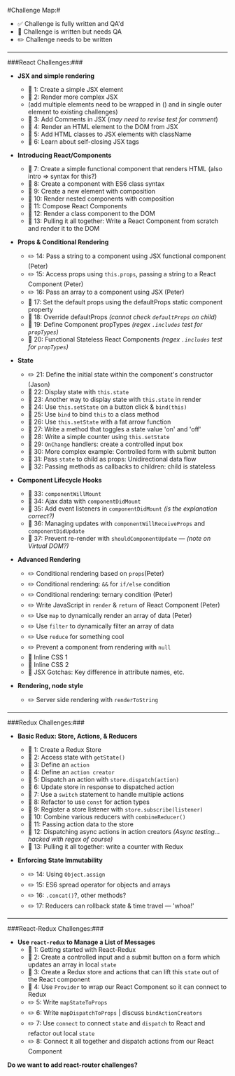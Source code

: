#Challenge Map:#

- :white_check_mark: Challenge is fully written and QA'd 
- :pencil: Challenge is written but needs QA 
- :pencil2: Challenge needs to be written

---

###React Challenges:###

- **JSX and simple rendering**
  - :pencil: 1: Create a simple JSX element
  - :pencil: 2: Render more complex JSX 
  - (add multiple elements need to be wrapped in () and in single outer element to existing challenges)
  - :pencil: 3: Add Comments in JSX (*may need to revise test for comment*)
  - :pencil: 4: Render an HTML element to the DOM from JSX
  - :pencil: 5: Add HTML classes to JSX elements with className
  - :pencil: 6: Learn about self-closing JSX tags

- **Introducing React/Components**
  - :pencil: 7: Create a simple functional component that renders HTML (also intro => syntax for this?)
  - :pencil: 8: Create a component with ES6 class syntax
  - :pencil: 9: Create a new element with composition
  - :pencil: 10: Render nested components with composition
  - :pencil: 11: Compose React Components
  - :pencil: 12: Render a class component to the DOM
  - :pencil: 13: Pulling it all together: Write a React Component from scratch and render it to the DOM

- **Props & Conditional Rendering**
  - :pencil2: 14: Pass a string to a component using JSX functional component (Peter)
  - :pencil2: 15: Access props using `this.props`, passing a string to a React Component (Peter)
  - :pencil2: 16: Pass an array to a component using JSX (Peter)
  - :pencil: 17: Set the default props using the defaultProps static component property
  - :pencil: 18: Override defaultProps *(cannot check `defaultProps` on child)*
  - :pencil: 19: Define Component propTypes *(regex `.includes` test for `propTypes`)*
  - :pencil: 20: Functional Stateless React Components *(regex `.includes` test for `propTypes`)*

- **State**
  - :pencil2: 21: Define the initial state within the component's constructor (Jason)
  - :pencil: 22: Display state with `this.state`
  - :pencil: 23: Another way to display state with `this.state` in render
  - :pencil: 24: Use `this.setState` on a button click & `bind(this)`
  - :pencil: 25: Use `bind` to bind `this` to a class method
  - :pencil: 26: Use `this.setState` with a fat arrow function
  - :pencil: 27: Write a method that toggles a state value 'on' and 'off'
  - :pencil: 28: Write a simple counter using `this.setState`
  - :pencil: 29: `OnChange` handlers: create a controlled input box
  - :pencil: 30: More complex example: Controlled form with submit button
  - :pencil: 31: Pass `state` to child as props: Unidirectional data flow
  - :pencil: 32: Passing methods as callbacks to children: child is stateless

- **Component Lifecycle Hooks**
  - :pencil: 33: `componentWillMount`
  - :pencil: 34: Ajax data with `componentDidMount`
  - :pencil: 35: Add event listeners in `componentDidMount` *(is the explanation correct?)*
  - :pencil: 36: Managing updates with `componentWillReceiveProps` and `componentDidUpdate`
  - :pencil: 37: Prevent re-render with `shouldComponentUpdate` — *(note on Virtual DOM?)*

- **Advanced Rendering**
  - :pencil2: Conditional rendering based on `props`(Peter)
  - :pencil2: Conditional rendering: `&&` for `if/else` condition 
  - :pencil2: Conditional rendering: ternary condition (Peter)
  - :pencil2: Write JavaScript in `render` & `return` of React Component (Peter)
  - :pencil2: Use `map` to dynamically render an array of data (Peter)
  - :pencil2: Use `filter` to dynamically filter an array of data
  - :pencil2: Use `reduce` for something cool
  - :pencil2: Prevent a component from rendering with `null`
  - :pencil: Inline CSS 1
  - :pencil: Inline CSS 2
  - :pencil: JSX Gotchas: Key difference in attribute names, etc.

- **Rendering, node style**
  - :pencil2: Server side rendering with `renderToString`

---

###Redux Challenges:###

- **Basic Redux: Store, Actions, & Reducers**
  - :pencil: 1: Create a Redux Store
  - :pencil: 2: Access state with `getState()`
  - :pencil: 3: Define an `action`
  - :pencil: 4: Define an `action creator`
  - :pencil: 5: Dispatch an action with `store.dispatch(action)`
  - :pencil: 6: Update store in response to dispatched action
  - :pencil: 7: Use a `switch` statement to handle multiple actions
  - :pencil: 8: Refactor to use `const` for action types
  - :pencil: 9: Register a store listener with `store.subscribe(listener)`
  - :pencil: 10: Combine various reducers with `combineReducer()`
  - :pencil: 11: Passing action data to the store
  - :pencil: 12: Dispatching async actions in action creators *(Async testing... hacked with regex of course)*
  - :pencil: 13: Pulling it all together: write a counter with Redux

- **Enforcing State Immutability**
  - :pencil2: 14: Using `Object.assign`
  - :pencil2: 15: ES6 spread operator for objects and arrays
  - :pencil2: 16: `.concat()`?, other methods?
  - :pencil2: 17: Reducers can rollback state & time travel — 'whoa!'

---

###React-Redux Challenges:###

- **Use `react-redux` to Manage a List of Messages**
  - :pencil: 1: Getting started with React-Redux
  - :pencil: 2: Create a controlled input and a submit button on a form which updates an array in local `state`
  - :pencil: 3: Create a Redux store and actions that can lift this `state` out of the React component
  - :pencil: 4: Use `Provider` to wrap our React Component so it can connect to Redux
  - :pencil2: 5: Write `mapStateToProps`
  - :pencil2: 6: Write `mapDispatchToProps` | discuss `bindActionCreators`
  - :pencil2: 7: Use `connect` to connect `state` and `dispatch` to React and refactor out local `state`
  - :pencil2: 8: Connect it all together and dispatch actions from our React Component

**Do we want to add react-router challenges?** 



